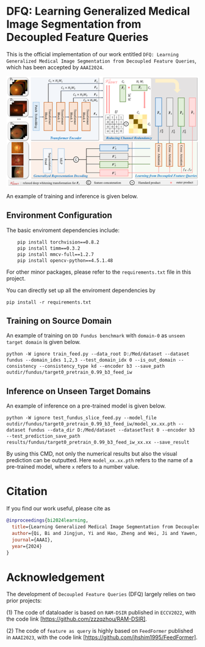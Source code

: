 # DFQ: Learning Generalized Medical Image Segmentation from Decoupled Feature Queries
This is the official implementation of our work entitled ```DFQ: Learning Generalized Medical Image Segmentation from Decoupled Feature Queries```, which has been accepted by ```AAAI2024```.

![avatar](/DFQframework.png)

An example of training and inference is given below.

## Environment Configuration
The basic enviroment dependencies include:
```
    pip install torchvision==0.8.2
    pip install timm==0.3.2
    pip install mmcv-full==1.2.7
    pip install opencv-python==4.5.1.48
```
For other minor packages, please refer to the ```requirements.txt``` file in this project.

You can directly set up all the enviroment dependencies by
```
pip install -r requirements.txt
```

## Training on Source Domain
An example of training on ```DD Fundus benchmark``` with ```domain-0``` as ```unseen target domain``` is given below.

```
python -W ignore train_feed.py --data_root D:/Med/dataset --dataset fundus --domain_idxs 1,2,3 --test_domain_idx 0 --is_out_domain --consistency --consistency_type kd --encoder b3 --save_path outdir/fundus/target0_pretrain_0.99_b3_feed_iw
```

## Inference on Unseen Target Domains

An example of inference on a pre-trained model is given below.
```
python -W ignore test_fundus_slice_feed.py --model_file outdir/fundus/target0_pretrain_0.99_b3_feed_iw/model_xx.xx.pth --dataset fundus --data_dir D:/Med/dataset --datasetTest 0 --encoder b3 --test_prediction_save_path results/fundus/target0_pretrain_0.99_b3_feed_iw_xx.xx --save_result
```
By using this CMD, not only the numerical results but also the visual prediction can be outputted.
Here ```model_xx.xx.pth``` refers to the name of a pre-trained model, where ```x``` refers to a number value.

# Citation

If you find our work useful, please cite as

```BibTeX
@inproceedings{bi2024learning,
  title={Learning Generalized Medical Image Segmentation from Decoupled Feature Queries},
  author={Qi, Bi and Jingjun, Yi and Hao, Zheng and Wei, Ji and Yawen, Huang and Yuexiang, Li and Yefeng, Zheng},
  journal={AAAI},
  year={2024}
}
```

# Acknowledgement

The development of ```Decoupled Feature Queries``` (DFQ) largely relies on two prior projects:

(1) The code of dataloader is based on ```RAM-DSIR``` published in ```ECCV2022```, with the code link [https://github.com/zzzqzhou/RAM-DSIR].

(2) The code of ```feature as query``` is highly based on ```FeedFormer``` published in ```AAAI2023```, with the code link [https://github.com/jhshim1995/FeedFormer].
